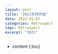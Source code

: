 ```yaml
---
layout: post
title: "2021年终终结"
date: 2022-01-07
categories: Retrospect
tags: Retrospect 
excerpt: "2021"
---
```


* content
{:toc}
